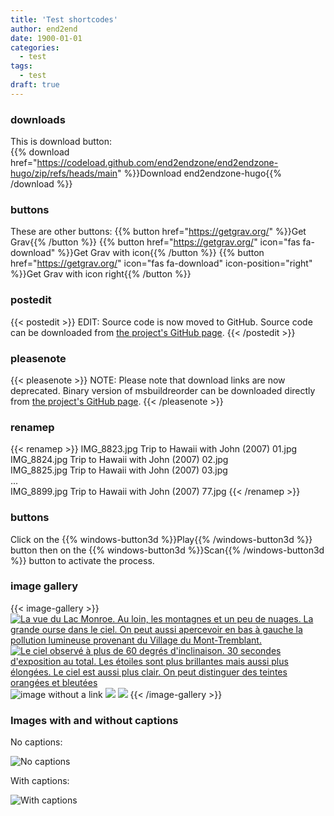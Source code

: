 ```yaml
---
title: 'Test shortcodes'
author: end2end
date: 1900-01-01
categories:
  - test
tags:
  - test
draft: true
---
```


### downloads
This is download button:</br>
{{% download href="https://codeload.github.com/end2endzone/end2endzone-hugo/zip/refs/heads/main" %}}Download end2endzone-hugo{{% /download %}}


### buttons
These are other buttons:
{{% button href="https://getgrav.org/" %}}Get Grav{{% /button %}} 
{{% button href="https://getgrav.org/" icon="fas fa-download" %}}Get Grav with icon{{% /button %}} 
{{% button href="https://getgrav.org/" icon="fas fa-download" icon-position="right" %}}Get Grav with icon right{{% /button %}} 


### postedit
{{< postedit >}}
  EDIT: Source code is now moved to GitHub. Source code can be downloaded from [the project's GitHub page](http://github.com/end2endzone/msbuildreorder).
{{< /postedit >}}


### pleasenote
{{< pleasenote >}}
  NOTE: Please note that download links are now deprecated. Binary version of msbuildreorder can be downloaded directly from [the project's GitHub page](http://github.com/end2endzone/msbuildreorder/releases).
{{< /pleasenote >}}


### renamep
{{< renamep >}}
  IMG_8823.jpg  Trip to Hawaii with John (2007) 01.jpg</br> IMG_8824.jpg  Trip to Hawaii with John (2007) 02.jpg<br /> IMG_8825.jpg  Trip to Hawaii with John (2007) 03.jpg<br /> ...<br /> IMG_8899.jpg  Trip to Hawaii with John (2007) 77.jpg
{{< /renamep >}}


### buttons
Click on the {{% windows-button3d %}}Play{{% /windows-button3d %}} button then on the {{% windows-button3d %}}Scan{{% /windows-button3d %}} button to activate the process.


### image gallery

{{< image-gallery >}}
  [![La vue du Lac Monroe. Au loin, les montagnes et un peu de nuages. La grande ourse dans le ciel. On peut aussi apercevoir en bas à gauche la pollution lumineuse provenant du Village du Mont-Tremblant.](/wp-content/uploads/2015/08/IMG_5300_e2ez-672x448.jpg "La vue du Lac Monroe. Au loin, les montagnes et un peu de nuages. La grande ourse dans le ciel. On peut aussi apercevoir en bas à gauche la pollution lumineuse provenant du Village du Mont-Tremblant.")](https://www.flickr.com/photos/154618444@N05/36893577574/in/album-72157687682410954/)
  [![Le ciel observé à plus de 60 degrés d'inclinaison. 30 secondes d'exposition au total. Les étoiles sont plus brillantes mais aussi plus élongées. Le ciel est aussi plus clair. On peut distinguer des teintes orangées et bleutées](https://www.end2endzone.com/wp-content/uploads/2015/08/IMG_5303_e2ez-672x448.jpg "Le ciel observé à plus de 60 degrés d'inclinaison. 30 secondes d'exposition au total. Les étoiles sont plus brillantes mais aussi plus élongées. Le ciel est aussi plus clair. On peut distinguer des teintes orangées et bleutées")](https://www.flickr.com/photos/154618444@N05/36933665833/in/album-72157687682410954/)
  ![image without a link](/wp-content/uploads/2016/03/CCPM-Servo-Tester.jpg "image without a link")
  [![](/wp-content/uploads/2016/03/Mapping-RC-Transmitter-PWM-signal-to-actual-transmitter-values-300x169.jpg)](/wp-content/uploads/2016/03/Mapping-RC-Transmitter-PWM-signal-to-actual-transmitter-values-300x169.jpg)
  ![](/wp-content/uploads/2016/03/Tactic-TTX600-6-ch-Tx.jpg)
{{< /image-gallery >}}

### Images with and without captions
No captions:

![No captions](https://www.end2endzone.com/wp-content/uploads/2015/02/HDHomeRun-Tv-Dump-Main-Window-showing-channels.png)

With captions:

![With captions](https://www.end2endzone.com/wp-content/uploads/2015/02/HDHomeRun-Tv-Dump-Main-Window-showing-channels.png "this is the image's caption")
